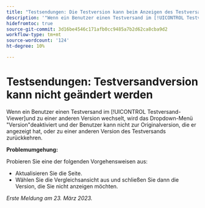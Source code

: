 ```yaml
---
title: "Testsendungen: Die Testversion kann beim Anzeigen des Testversands nicht geändert werden."
description: '"Wenn ein Benutzer einen Testversand im [!UICONTROL Testversand-Viewer]und zu einer anderen Version wechseln, wird das Dropdown-Menü "Version"deaktiviert und der Benutzer kann nicht zur Originalversion, die er angezeigt hat, oder zu einer anderen Version des Testversands zurückkehren."'
hidefromtoc: true
source-git-commit: 3d16be4546c171afb0cc9485a7b2d62ca8cba9d2
workflow-type: tm+mt
source-wordcount: '124'
ht-degree: 10%

---
```



# Testsendungen: Testversandversion kann nicht geändert werden

Wenn ein Benutzer einen Testversand im [!UICONTROL Testversand-Viewer]und zu einer anderen Version wechselt, wird das Dropdown-Menü &quot;Version&quot;deaktiviert und der Benutzer kann nicht zur Originalversion, die er angezeigt hat, oder zu einer anderen Version des Testversands zurückkehren.

**Problemumgehung:**

Probieren Sie eine der folgenden Vorgehensweisen aus:

* Aktualisieren Sie die Seite.
* Wählen Sie die Vergleichsansicht aus und schließen Sie dann die Version, die Sie nicht anzeigen möchten.

_Erste Meldung am 23. März 2023._

